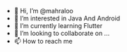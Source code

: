 - 👋 Hi, I’m @mahraloo
- 👀 I’m interested in Java And Android
- 🌱 I’m currently learning Flutter
- 💞️ I’m looking to collaborate on ...
- 📫 How to reach me 

<!---
mahraloo/mahraloo is a ✨ special ✨ repository because its `README.md` (this file) appears on your GitHub profile.
You can click the Preview link to take a look at your changes.
--->
